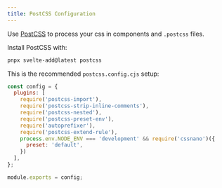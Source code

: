 ```yaml
---
title: PostCSS Configuration
---
```


Use [PostCSS](https://postcss.org/) to process your css in components and `.postcss` files.

Install PostCSS with:

```bash
pnpx svelte-add@latest postcss
```

This is the recommended `postcss.config.cjs` setup:

```js
const config = {
  plugins: [
    require('postcss-import'),
    require('postcss-strip-inline-comments'),
    require('postcss-nested'),
    require('postcss-preset-env'),
    require('autoprefixer'),
    require('postcss-extend-rule'),
    process.env.NODE_ENV === 'development' && require('cssnano')({
      preset: 'default',
    })
  ],
};

module.exports = config;
```